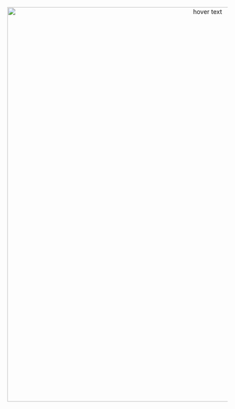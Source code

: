 <p align="center">
  <img src="https://i.imgur.com/vYor6OT.png" width="900" title="hover text">
</p>
